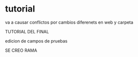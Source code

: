 # tutorial


va a causar conflictos por cambios diferenets en web y carpeta

TUTORIAL DEL FINAL

edicion de campos de pruebas

SE CREO RAMA

